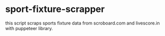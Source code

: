 # sport-fixture-scrapper
this script scraps sports fixture data from scroboard.com and livescore.in with puppeteer library.
